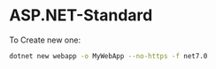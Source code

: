 # ASP.NET-Standard
To Create new one:
```bash
dotnet new webapp -o MyWebApp --no-https -f net7.0
```
